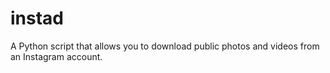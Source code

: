 # instad
A Python script that allows you to download public photos and videos from an Instagram account.
